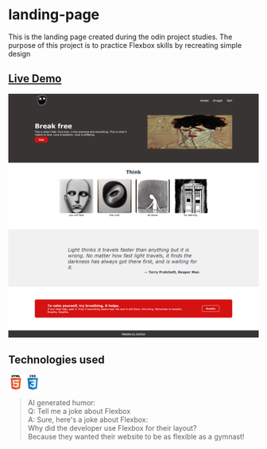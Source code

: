 # landing-page
This is the landing page created during the odin project studies. The purpose of this project is to practice Flexbox skills by recreating simple design

## [Live Demo](https://confucii.github.io/landing-page/)

![Website layout image](https://raw.githubusercontent.com/Confucii/confucii/main/images/landing_page.png)

## Technologies used

<img src="https://raw.githubusercontent.com/devicons/devicon/master/icons/html5/html5-original-wordmark.svg" alt="html5" width="30" height="30"/> <img src="https://raw.githubusercontent.com/devicons/devicon/master/icons/css3/css3-original-wordmark.svg" alt="css3" width="30" height="30"/>

> AI generated humor: <br>
> Q: Tell me a joke about Flexbox <br>
> A: Sure, here's a joke about Flexbox: <br>
>    Why did the developer use Flexbox for their layout? <br>
>    Because they wanted their website to be as flexible as a gymnast! <br>